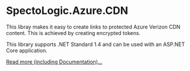 # SpectoLogic.Azure.CDN
This libray makes it easy to create links to protected Azure Verizon CDN content.
This is achieved by creating encrypted tokens.

This library supports .NET Standard 1.4 and can be used with an ASP.NET Core application.

<a href="https://github.com/SpectoLogic/SpectoLogic.Azure.CDN/blob/master/SpectoLogic.Azure.CDN/readme.md">Read more (including Documentation)...</a>
